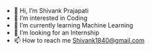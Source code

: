 - 👋 Hi, I’m Shivank Prajapati
- 👀 I’m interested in Coding
- 🌱 I’m currently learning Machine Learning
- 💞️ I’m looking for an Internship
- 📫 How to reach me Shivank1840@gmail.com

<!---
shivank1800/shivank1800 is a ✨ special ✨ repository because its `README.md` (this file) appears on your GitHub profile.
You can click the Preview link to take a look at your changes.
--->
